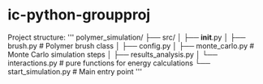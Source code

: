 # ic-python-groupproj
Project structure:
'''
polymer_simulation/
├── src/
│   ├── __init__.py
│   ├── brush.py          # Polymer brush class
│   ├── config.py
│   ├── monte_carlo.py     # Monte Carlo simulation steps
│   ├── results_analysis.py
│   └── interactions.py    # pure functions for energy calculations
└── start_simulation.py    # Main entry point
'''
